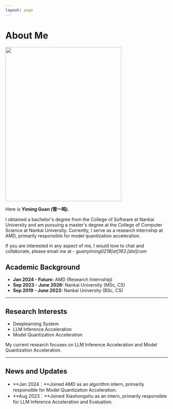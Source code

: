 ```yaml
---
layout: page
---
```


# About Me

<img src="" class="floatpic" width="360" height="480">

Here is **Yiming Guan (管一鸣)**.

I obtained a bachelor's degree from the College of Software at Nankai University and am pursuing a master's degree at the College of Computer Science at Nankai University. Currently, I serve as a research internship at AMD, primarily responsible for model quantization acceleration.

If you are interested in any aspect of me, I would love to chat and collaborate, please email me at - *guanyiming0218[at]163.[dot]com*

## Academic Background

- **Jan 2024 - Future:** AMD (Research Internship)
- **Sep 2023 - June 2026:** Nankai University (MSc, CS)
- **Sep 2019 - June 2023:** Nankai University (BSc, CS)

---

## Research Interests

- Deeplearning System
- LLM Inference Acceleration
- Model Quantization Acceleration

My current research focuses on LLM Inference Acceleration and Model Quantization Acceleration.

---

## News and Updates

- **Jan 2024：**Joined AMD as an algorithm intern, primarily responsible for Model Quantization Acceleration.
- **Aug 2023：**Joined Xiaohongshu as an intern, primarily responsible for LLM Inference Acceleration and Evaluation.
